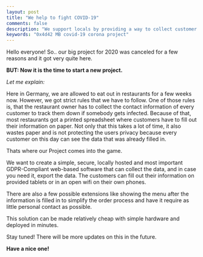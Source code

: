 ```yaml
---
layout: post
title: "We help to fight COVID-19"
comments: false
description: "We support locals by providing a way to collect customer data without the need of paper."
keywords: "0x4d42 MB covid-19 corona project"
---
```


Hello everyone! So.. our big project for 2020 was canceled for a few reasons and it got very quite here.

**BUT: Now it is the time to start a new project.**

*Let me explain:*

Here in Germany, we are allowed to eat out in restaurants for a few weeks now. However, we got strict rules that we have to follow.
One of those rules is, that the restaurant owner has to collect the contact information of every customer to track them down if somebody gets infected.
Because of that, most restaurants got a printed spreadsheet where customers have to fill out their information on paper. Not only that this takes a lot of time, it also wastes paper and is not protecting the users privacy because every customer on this day can see the data that was already filled in.

Thats where our Project comes into the game.

We want to create a simple, secure, locally hosted and most important GDPR-Compliant web-based software that can collect the data, and in case you need it, export the data.
The customers can fill out their information on provided tablets or in an open wifi on their own phones.


There are also a few possible extensions like showing the menu after the information is filled in to simplify the order process and have it require as little personal contact as possible.


This solution can be made relatively cheap with simple hardware and deployed in minutes.



Stay tuned! There will be more updates on this in the future.

**Have a nice one!**
